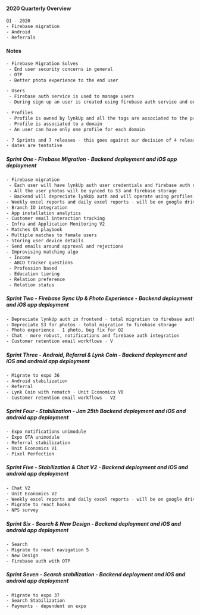 #### 2020 Quarterly Overview
```sh
Q1 - 2020
- Firebase migration
- Android
- Referrals
```

#### Notes
```sh
- Firebase Migration Solves
 - End user security concerns in general
 - OTP
 - Better photo experience to the end user

- Users
 - Firebase auth service is used to manage users
 - During sign up an user is created using firebase auth service and once that is successful, a profile is created for the indian dating domain

- Profiles
 - Profile is owned by lynkUp and all the tags are associated to the profile
 - Profile is associated to a domain
 - An user can have only one profile for each domain

- 7 Sprints and 7 releases - this goes against our decision of 4 releases per year but pushing it to move things quicker
- dates are tentative
```

##### Sprint One - Firebase Migration - Backend deployment and iOS app deployment
```sh
- Firebase migration
 - Each user will have lynkUp auth user credentials and firebase auth user credentials
 - All the user photos will be synced to S3 and firebase storage
 - Backend will depreciate lynkUp auth and will operate using profiles
- Weekly excel reports and daily excel reports - will be on google drive - V1
- Branch IO integration
- App installation analytics
- Customer email interaction tracking
- Infra and Application Monitoring V2
- Matches QA playbook
- Multiple matches to female users
- Storing user device details
- Send emails around approval and rejections
- Improvising matching algo
 - Income
 - ABCD tracker questions
 - Profession based
 - Education tiering
 - Relation preference
 - Relation status
```

##### Sprint Two - Firebase Sync Up & Photo Experience - Backend deployment and iOS app deployment
```sh
- Depreciate lynkUp auth in frontend - total migration to firebase auth
- Depreciate S3 for photos - total migration to firebase storage
- Photo experience - 1 photo, bug fix for Q2
- Chat - more robust, notifications and firebase auth integration
- Customer retention email workflows - V
```

##### Sprint Three - Android, Referral & Lynk Coin - Backend deployment and iOS and android app deployment
```sh
- Migrate to expo 36
- Android stabilization
- Referral
- Lynk Coin with rematch - Unit Economics V0
- Customer retention email workflows - V2
```

##### Sprint Four - Stabilization - Jan 25th Backend deployment and iOS and android app deployment
```sh
- Expo notifications unimodule
- Expo OTA unimodule
- Referral stabilization
- Unit Economics V1
- Pixel Perfection
```

##### Sprint Five - Stabilization & Chat V2 - Backend deployment and iOS and android app deployment
```sh
- Chat V2
- Unit Economics V2
- Weekly excel reports and daily excel reports - will be on google drive - V2
- Migrate to react hooks
- NPS survey
```

##### Sprint Six - Search & New Design - Backend deployment and iOS and android app deployment
```sh
- Search
- Migrate to react navigation 5
- New Design
- Firebase auth with OTP
```

##### Sprint Seven - Search stabilization - Backend deployment and iOS and android app deployment
```sh
- Migrate to expo 37
- Search Stabilization
- Payments - dependent on expo
```
